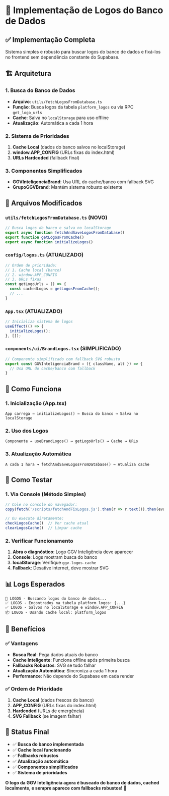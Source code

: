 # 🎨 Implementação de Logos do Banco de Dados

## ✅ **Implementação Completa**

Sistema simples e robusto para buscar logos do banco de dados e fixá-los no frontend sem dependência constante do Supabase.

## 🏗️ **Arquitetura**

### **1. Busca do Banco de Dados**
- **Arquivo**: `utils/fetchLogosFromDatabase.ts`
- **Função**: Busca logos da tabela `platform_logos` ou via RPC `get_logo_urls`
- **Cache**: Salva no `localStorage` para uso offline
- **Atualização**: Automática a cada 1 hora

### **2. Sistema de Prioridades**
1. **Cache Local** (dados do banco salvos no localStorage)
2. **window.APP_CONFIG** (URLs fixas do index.html)
3. **URLs Hardcoded** (fallback final)

### **3. Componentes Simplificados**
- **GGVInteligenciaBrand**: Usa URL do cache/banco com fallback SVG
- **GrupoGGVBrand**: Mantém sistema robusto existente

## 📁 **Arquivos Modificados**

### **`utils/fetchLogosFromDatabase.ts`** (NOVO)
```typescript
// Busca logos do banco e salva no localStorage
export async function fetchAndSaveLogosFromDatabase()
export function getLogosFromCache()
export async function initializeLogos()
```

### **`config/logos.ts`** (ATUALIZADO)
```typescript
// Ordem de prioridade:
// 1. Cache local (banco)
// 2. window.APP_CONFIG
// 3. URLs fixas
const getLogoUrls = () => {
  const cachedLogos = getLogosFromCache();
  // ...
}
```

### **`App.tsx`** (ATUALIZADO)
```typescript
// Inicializa sistema de logos
useEffect(() => {
  initializeLogos();
}, []);
```

### **`components/ui/BrandLogos.tsx`** (SIMPLIFICADO)
```typescript
// Componente simplificado com fallback SVG robusto
export const GGVInteligenciaBrand = ({ className, alt }) => {
  // Usa URL do cache/banco com fallback
}
```

## 🔧 **Como Funciona**

### **1. Inicialização (App.tsx)**
```
App carrega → initializeLogos() → Busca do banco → Salva no localStorage
```

### **2. Uso dos Logos**
```
Componente → useBrandLogos() → getLogoUrls() → Cache → URLs
```

### **3. Atualização Automática**
```
A cada 1 hora → fetchAndSaveLogosFromDatabase() → Atualiza cache
```

## 🧪 **Como Testar**

### **1. Via Console (Método Simples)**
```javascript
// Cole no console do navegador:
copy(fetch('/scripts/fetchAndFixLogos.js').then(r => r.text()).then(eval))

// Ou execute diretamente:
checkLogosCache()  // Ver cache atual
clearLogosCache()  // Limpar cache
```

### **2. Verificar Funcionamento**
1. **Abra o diagnóstico**: Logo GGV Inteligência deve aparecer
2. **Console**: Logs mostram busca do banco
3. **localStorage**: Verifique `ggv-logos-cache`
4. **Fallback**: Desative internet, deve mostrar SVG

## 📊 **Logs Esperados**

```
🔄 LOGOS - Buscando logos do banco de dados...
✅ LOGOS - Encontrados na tabela platform_logos: {...}
✅ LOGOS - Salvos no localStorage e window.APP_CONFIG
📦 LOGOS - Usando cache local: platform_logos
```

## 🎯 **Benefícios**

### ✅ **Vantagens**
- **Busca Real**: Pega dados atuais do banco
- **Cache Inteligente**: Funciona offline após primeira busca
- **Fallbacks Robustos**: SVG se tudo falhar
- **Atualização Automática**: Sincroniza a cada 1 hora
- **Performance**: Não depende do Supabase em cada render

### ✅ **Ordem de Prioridade**
1. **Cache Local** (dados frescos do banco)
2. **APP_CONFIG** (URLs fixas do index.html)
3. **Hardcoded** (URLs de emergência)
4. **SVG Fallback** (se imagem falhar)

## 🚀 **Status Final**

- ✅ **Busca do banco implementada**
- ✅ **Cache local funcionando**
- ✅ **Fallbacks robustos**
- ✅ **Atualização automática**
- ✅ **Componentes simplificados**
- ✅ **Sistema de prioridades**

**O logo da GGV Inteligência agora é buscado do banco de dados, cached localmente, e sempre aparece com fallbacks robustos!** 🎉
